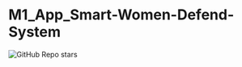 # M1_App_Smart-Women-Defend-System
![GitHub Repo stars](https://img.shields.io/github/stars/KAVIYASS99/M1_Application_Smart-Women-Defend-System?style=flat-square)
